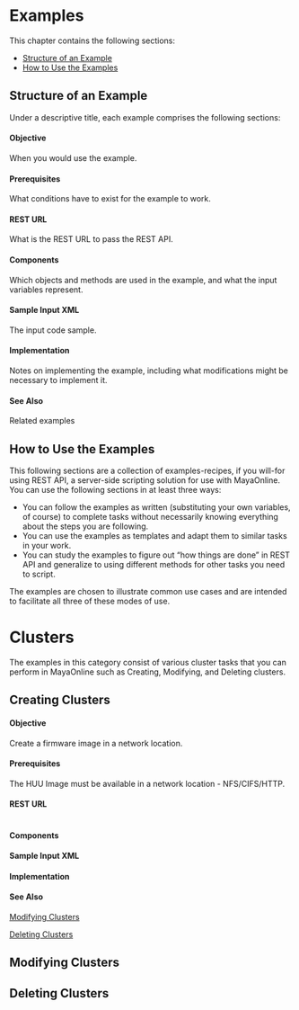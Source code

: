 # Examples

This chapter contains the following sections:

* [Structure of an Example](#structure-of-an-example)
* [How to Use the Examples](#how-to-use-the-examples)

## Structure of an Example

Under a descriptive title, each example comprises the following sections:

#### Objective

When you would use the example.

#### Prerequisites

What conditions have to exist for the example to work.

#### REST URL

What is the REST URL to pass the REST API.

#### Components

Which objects and methods are used in the example, and what the input variables represent.

#### Sample Input XML

The input code sample.

#### Implementation

Notes on implementing the example, including what modifications might be necessary to implement it.

#### See Also

Related examples

## How to Use the Examples

This following sections are a collection of examples-recipes, if you will-for using REST API, a server-side scripting solution for use with MayaOnline. You can use the following sections in at least three ways:

* You can follow the examples as written \(substituting your own variables, of course\) to complete tasks without necessarily knowing everything about the steps you are following.
* You can use the examples as templates and adapt them to similar tasks in your work.
* You can study the examples to figure out “how things are done” in REST API and generalize to using different methods for other tasks you need to script.

The examples are chosen to illustrate common use cases and are intended to facilitate all three of these modes of use.

# Clusters

The examples in this category consist of various cluster tasks that you can perform in MayaOnline such as Creating, Modifying, and Deleting clusters.

## Creating Clusters

#### Objective

Create a firmware image in a network location.

#### Prerequisites

The HUU Image must be available in a network location - NFS/CIFS/HTTP.

#### REST URL

```

```

#### Components

#### Sample Input XML

#### Implementation

#### See Also

[Modifying Clusters](#modifying-clusters)

[Deleting Clusters](#deleting-clusters)

## Modifying Clusters

## Deleting Clusters



